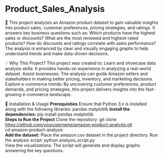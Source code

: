 # Product_Sales_Analysis

📖 This project analyzes an Amazon product dataset to gain valuable insights into product sales, customer preferences, pricing strategies, and ratings. It answers key business questions such as:
Which products have the highest sales or discounts?
What are the most reviewed and highest-rated products?
How do discounts and ratings correlate with sales performance?
The analysis is enhanced by clear and visually engaging graphs to help understand trends and make data-driven decisions.

💡 Why This Project?
This project was created to:
Learn and showcase data analysis skills: It provides hands-on experience in analyzing a real-world dataset.
Assist businesses: The analysis can guide Amazon sellers and stakeholders in making better pricing, inventory, and marketing decisions.
Explore e-commerce trends: By uncovering customer preferences, product demands, and pricing strategies, this project delivers insights into the fast-growing e-commerce landscape.

🚀 Installation & Usage
**Prerequisties**
Ensure that Python 3.x is installed along with the following libraries:
pandas
matplotlib
**Install the dependencies:**
pip install pandas matplotlib  
**Steps to Run the Project**
Clone the repository:
git clone https://github.com/yourusername/amazon-product-analysis.git  
cd amazon-product-analysis  
**Add the dataset:**
Place the amazon.csv dataset in the project directory.
Run the analysis script:
python analysis_script.py  
View the visualizations:
The script will generate and display graphs answering the key questions.
